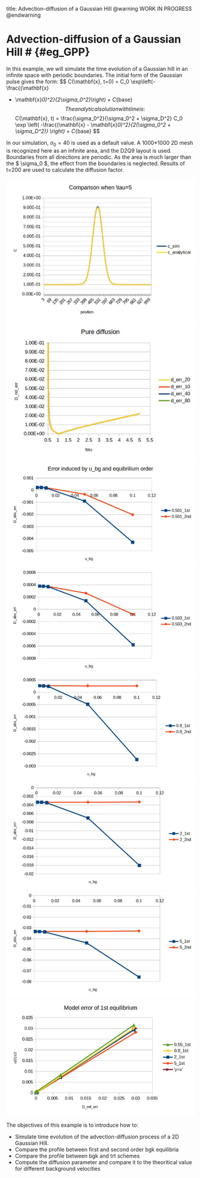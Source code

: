 title: Advection-diffusion of a Gaussian Hill
@warning WORK IN PROGRESS @endwarning

# Advection-diffusion of a Gaussian Hill # {#eg_GPP}

In this example, we will simulate the time evolution of a Gaussian hill
in an infinite space with periodic boundaries.
The initial form of the Gaussian pulse gives the form:
  $$ C(\mathbf{x}, t=0) = C_0 \exp\left(-\frac{(\mathbf{x}
  - \mathbf{x}_0)^2}{2\sigma_0^2}\right) + C_{base} $$
The analytical solution with time is:
    $$ C(\mathbf{x}, t) = \frac{\sigma_0^2}{\sigma_0^2 + \sigma_D^2} C_0 \exp \left(
    -\frac{(\mathbf{x} - \mathbf{x}_0)^2}{2(\sigma_0^2 + \sigma_D^2)} \right) + C_{base} $$

In our simulation, $\sigma_0=40$ is used as a default value. A 1000*1000 2D mesh is recognized
 here as an infinite area, and the D2Q9 layout is used. Boundaries from all directions are
 periodic. As the area is much larger than the $ \sigma_0 $, the effect from the boundaries
 is neglected. Results of t=200 are used to calculate the diffusion factor.

![The comparison of concentration between simulation and analytical solution](media/compare_sim_ana_C.jpg)
![The error of diffusion factor when u\_bg=0](media/err_numerical_diffusion.jpg)
![Absolute error of D with u\_bg and order of equilibriums](media/d_abs_err_tau0.501.jpg)
![Absolute error of D with u\_bg and order of equilibriums](media/d_abs_err_tau0.503.jpg)
![Absolute error of D with u\_bg and order of equilibriums](media/d_abs_err_tau0.8.jpg)
![Absolute error of D with u\_bg and order of equilibriums](media/d_abs_err_tau2.jpg)
![Absolute error of D with u\_bg and order of equilibriums](media/d_abs_err_tau5.jpg)
![The model error for first equilibrium](media/d_1st_model_error.jpg)

The objectives of this example is to introduce how to:
* Simulate time evolution of the advection-diffusion process of a 2D
Gaussian Hill.
* Compare the profile between first and second order bgk equilibria
* Compare the profile between bgk and trt schemes
* Compute the diffusion parameter and compare it to the theoritical value for different
background velocities

